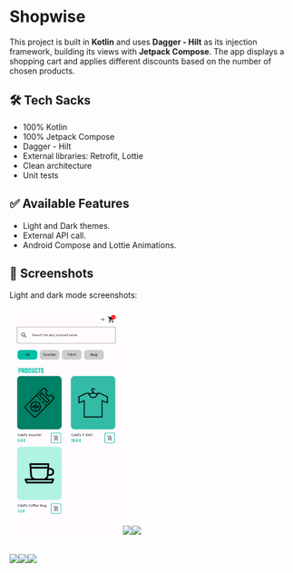 # Shopwise

This project is built in **Kotlin** and uses **Dagger - Hilt** as its injection framework, building its views
with **Jetpack Compose**. The app displays a shopping cart and applies different discounts based on the number of chosen products.

## 🛠 Tech Sacks

- 100% Kotlin
- 100% Jetpack Compose
- Dagger - Hilt
- External libraries: Retrofit, Lottie
- Clean architecture
- Unit tests

## ✅ Available Features

- Light and Dark themes.
- External API call.
- Android Compose and Lottie Animations.

## :iphone: Screenshots

Light and dark mode screenshots:

<img src="/captures/list_light.png" width="200"><img src="/results/cart_light.png" width="200"><img src="/results/checkout_light.png" width="200">

<br><img src="/results/list_dark.png" width="200"><img src="/results/cart_dark.png" width="200"><img src="/results/checkout_dark.png" width="200">
